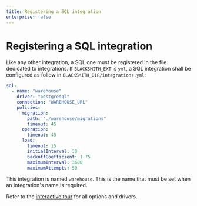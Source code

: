 ```yaml
---
title: Registering a SQL integration
enterprise: false
---
```


# Registering a SQL integration

Like any other integration, a SQL one must be registered in the file dedicated
to integrations. If `BLACKSMITH_EXT` is `yml`, a SQL integration shall be
configured as follow in `BLACKSMITH_DIR/integrations.yml`:
```yml
sql:
  - name: "warehouse"
    driver: "postgresql"
    connection: "WAREHOUSE_URL"
    policies:
      migration:
        path: "./warehouse/migrations"
        timeout: 45
      operation:
        timeout: 45
      load:
        timeout: 15
        initialInterval: 30
        backoffCoefficient: 1.75
        maximumInterval: 3600
        maximumAttempts: 50
```

This integration is named `warehouse`. This is the name that must be set when
an integration's name is required.

Refer to the [interactive tour](/blacksmith/tour) for all options and drivers.
